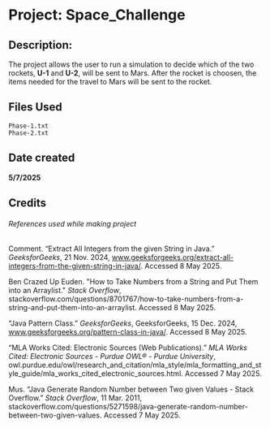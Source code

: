 # Project: Space_Challenge
## Description:

The project allows the user to run a simulation to decide which of the two rockets, **U-1** and **U-2**, will be sent to Mars. After the rocket is choosen, the items needed for the travel to Mars will be sent to the rocket.

## Files Used
```
Phase-1.txt
Phase-2.txt
```

## Date created

**5/7/2025**

## Credits
###### References used while making project

Comment. “Extract All Integers from the given String in Java.” _GeeksforGeeks_, 21 Nov. 2024, www.geeksforgeeks.org/extract-all-integers-from-the-given-string-in-java/. Accessed 8 May 2025.

Ben Crazed Up Euden. "How to Take Numbers from a String and Put Them into an Arraylist." _Stack Overflow_, stackoverflow.com/questions/8701767/how-to-take-numbers-from-a-string-and-put-them-into-an-arraylist. Accessed 8 May 2025.

“Java Pattern Class.” _GeeksforGeeks_, GeeksforGeeks, 15 Dec. 2024, www.geeksforgeeks.org/pattern-class-in-java/. Accessed 8 May 2025.

“MLA Works Cited: Electronic Sources (Web Publications).” _MLA Works Cited: Electronic Sources - Purdue OWL® - Purdue University_, owl.purdue.edu/owl/research_and_citation/mla_style/mla_formatting_and_style_guide/mla_works_cited_electronic_sources.html. Accessed 7 May 2025.

Mus. “Java Generate Random Number between Two given Values - Stack Overflow.” _Stack Overflow_, 11 Mar. 2011, stackoverflow.com/questions/5271598/java-generate-random-number-between-two-given-values. Accessed 7 May 2025.
